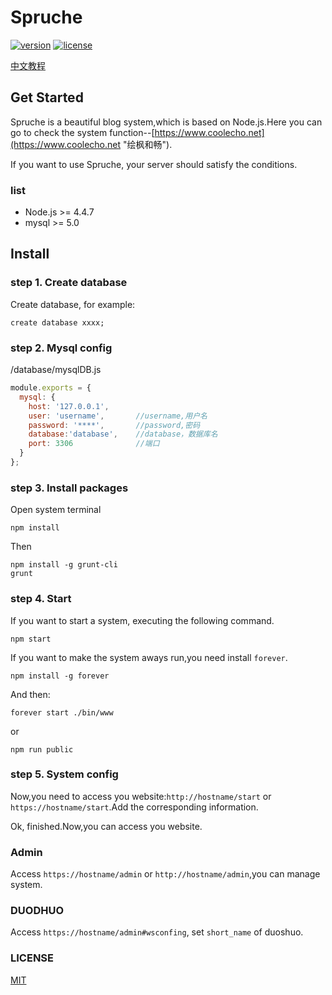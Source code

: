 # Spruche

[![version](https://img.shields.io/badge/vserion-v0.0.7-brightgreen.svg)](https://github.com/IceEnd/Spruche)
[![license](https://img.shields.io/github/license/mashape/apistatus.svg)](https://github.com/IceEnd/Spruche/blob/master/LICENSE)

[中文教程](https://www.coolecho.net/article/av17)

## Get Started
Spruche is a beautiful blog system,which is based on Node.js.Here you can go to check the system function--[https://www.coolecho.net](https://www.coolecho.net "绘枫和畅").

If you want to use Spruche, your server should satisfy the conditions.
### list
- Node.js >= 4.4.7
- mysql >= 5.0

## Install
### step 1. Create database

Create database, for example:<br>
```
create database xxxx;
```

### step 2. Mysql config
/database/mysqlDB.js <br>
```js
module.exports = {
  mysql: {
    host: '127.0.0.1',
    user: 'username',       //username,用户名
    password: '****',       //password,密码
    database:'database',    //database，数据库名
    port: 3306              //端口
  }
};
```
### step 3. Install packages

Open system terminal
```
npm install
```
Then
```
npm install -g grunt-cli
grunt
```

### step 4. Start

If you want to start a system, executing the following command.
```
npm start
```
If you want to make the system aways run,you need install `forever`.
```
npm install -g forever
```
And then:
```
forever start ./bin/www
```
or
```
npm run public
```

### step 5. System config

Now,you need to access you website:`http://hostname/start` or `https://hostname/start`.Add the corresponding information.

Ok, finished.Now,you can access you website.

### Admin

Access `https://hostname/admin` or `http://hostname/admin`,you can manage system.

### DUODHUO

Access `https://hostname/admin#wsconfing`, set ```short_name``` of duoshuo.

### LICENSE

[MIT](https://github.com/pantsPoi/Spruche/blob/master/LICENSE)
